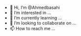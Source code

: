 - 👋 Hi, I’m @Ahmedbasahi
- 👀 I’m interested in ...
- 🌱 I’m currently learning ...
- 💞️ I’m looking to collaborate on ...
- 📫 How to reach me ...

<!---
Ahmedbasahi/Ahmedbasahi is a ✨ special ✨ repository because its `README.md` (this file) appears on your GitHub profile.
You can click the Preview link to take a look at your changes.
--->
